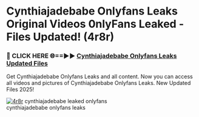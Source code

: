 # Cynthiajadebabe Onlyfans Leaks Original Videos 0nlyFans Leaked - Files Updated! (4r8r)

<h3>🔴 CLICK HERE 🌐==►► <a href="https://tinyurl.com/ms9xzufz" rel="nofollow">Cynthiajadebabe Onlyfans Leaks Updated Files</a></h3>

Get Cynthiajadebabe Onlyfans Leaks and all content. Now you can access all videos and pictures of Cynthiajadebabe Onlyfans Leaks. New Updated Files 2025!

[![4r8r](https://i.imgur.com/ppqm5kG.gif)](https://tinyurl.com/ms9xzufz)
cynthiajadebabe leaked onlyfans<br>
cynthiajadebabe onlyfans leaks